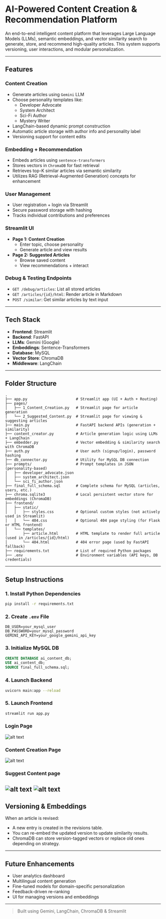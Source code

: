 # AI-Powered Content Creation & Recommendation Platform

An end-to-end intelligent content platform that leverages Large Language Models (LLMs), semantic embeddings, and vector similarity search to generate, store, and recommend high-quality articles. This system supports versioning, user interactions, and modular personalization.

---

##  Features

###  Content Creation
- Generate articles using `Gemini` LLM
- Choose personality templates like:
  - Developer Advocate
  - System Architect
  - Sci-Fi Author
  - Mystery Writer
- LangChain-based dynamic prompt construction
- Automatic article storage with author info and personality label
- Versioning support for content edits

###  Embedding + Recommendation
- Embeds articles using `sentence-transformers`
- Stores vectors in `ChromaDB` for fast retrieval
- Retrieves top-K similar articles via semantic similarity
- Utilizes RAG (Retrieval-Augmented Generation) concepts for enhancement

###  User Management
- User registration + login via Streamlit
- Secure password storage with hashing
- Tracks individual contributions and preferences

###  Streamlit UI
- **Page 1: Content Creation**
  - Enter topic, choose personality
  - Generate article and view results
- **Page 2: Suggested Articles**
  - Browse saved content
  - View recommendations + interact

###  Debug & Testing Endpoints
- `GET /debug/articles`: List all stored articles
- `GET /articles/{id}/html`: Render article in Markdown
- `POST /similar`: Get similar articles by text input

---

##  Tech Stack
- **Frontend**: Streamlit
- **Backend**: FastAPI
- **LLMs**: Gemini (Google)
- **Embeddings**: Sentence-Transformers
- **Database**: MySQL
- **Vector Store**: ChromaDB
- **Middleware**: LangChain

---

##  Folder Structure
```
.
├── app.py                      # Streamlit app (UI + Auth + Routing)
├── pages/
│   ├── 1_Content_Creation.py   # Streamlit page for article generation
│   └── 2_Suggested_Content.py  # Streamlit page for viewing & suggesting articles
├── main.py                     # FastAPI backend APIs (generation + similarity)
├── content_creator.py          # Article generation logic using LLMs + LangChain
├── embedder.py                 # Vector embedding & similarity search with ChromaDB
├── auth.py                     # User auth (signup/login), password hashing
├── db_connector.py             # Utility for MySQL DB connection
├── prompts/                    # Prompt templates in JSON (personality-based)
│   ├── developer_advocate.json
│   ├── system_architect.json
│   └── sci_fi_author.json
├── final_full_schema.sql       # Complete schema for MySQL (articles, users, etc.)
├── chroma.sqlite3              # Local persistent vector store for embeddings (ChromaDB)
├── frontend/
│   ├── static/
│   │   ├── styles.css          # Optional custom styles (not actively used in Streamlit)
│   │   └── 404.css             # Optional 404 page styling (for Flask or HTML frontend)
│   └── templates/
│       ├── article.html        # HTML template to render full article (used in /articles/{id}/html)
│       └── 404.html            # 404 error page (used by FastAPI fallback)
├── requirements.txt            # List of required Python packages
├── .env                        # Environment variables (API keys, DB credentials)
```

---

##  Setup Instructions

### 1. Install Python Dependencies
```bash
pip install -r requirements.txt
```

### 2. Create `.env` File
```env
DB_USER=your_mysql_user
DB_PASSWORD=your_mysql_password
GEMINI_API_KEY=your_google_gemini_api_key
```

### 3. Initialize MySQL DB
```sql
CREATE DATABASE ai_content_db;
USE ai_content_db;
SOURCE final_full_schema.sql;
```

### 4. Launch Backend
```bash
uvicorn main:app --reload
```

### 5. Launch Frontend
```bash
streamlit run app.py
```

### Login Page

![alt text](<Screenshot 2025-04-26 112425.png>)


### Content Creation Page
![alt text](<Screenshot 2025-04-26 112605.png>)

### Suggest Content page
![alt text](<Screenshot 2025-04-26 112652.png>)
![alt text](<Screenshot 2025-04-26 112704.png>)
---

##  Versioning & Embeddings
When an article is revised:
- A new entry is created in the revisions table.
- You can re-embed the updated version to update similarity results.
- ChromaDB can store version-tagged vectors or replace old ones depending on strategy.

---

##  Future Enhancements
- User analytics dashboard
- Multilingual content generation
- Fine-tuned models for domain-specific personalization
- Feedback-driven re-ranking
- UI for managing versions and embeddings

---

>  Built using Gemini, LangChain, ChromaDB & Streamlit

